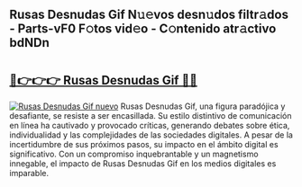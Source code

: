 ## Rusas Desnudas Gif N𝚞𝚎vos desn𝚞dos filtr𝚊dos - Parts-vF0 F𝚘tos vid𝚎o - C𝚘ntenido atr𝚊ctivo bdNDn

# <h2><a href="http://mb628w0.tromn.icu/?c=Rusas+Desnudas+Gif">🔗👉👉👉 Rusas Desnudas Gif 🔗🔗</a></h2>

[![Rusas Desnudas Gif nuevo](https://i.imgur.com/pEAQMta.gif)](http://mb628w0.tromn.icu/?c=Rusas+Desnudas+Gif)
Rusas Desnudas Gif, una figura paradójica y desafiante, se resiste a ser encasillada. Su estilo distintivo de comunicación en línea ha cautivado y provocado críticas, generando debates sobre ética, individualidad y las complejidades de las sociedades digitales. A pesar de la incertidumbre de sus próximos pasos, su impacto en el ámbito digital es significativo. Con un compromiso inquebrantable y un magnetismo innegable, el impacto de Rusas Desnudas Gif en los medios digitales es imparable.
